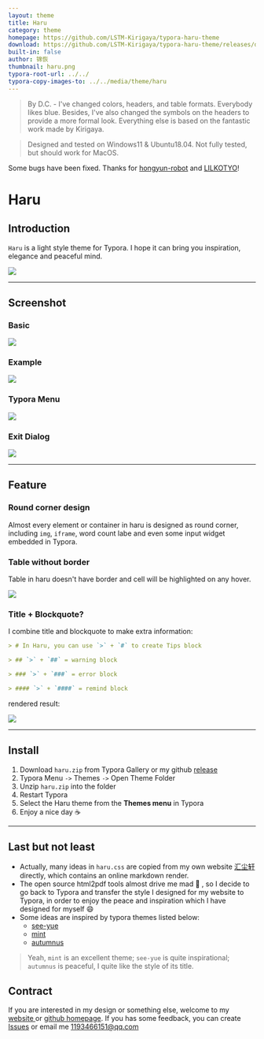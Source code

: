 ```yaml
---
layout: theme
title: Haru
category: theme
homepage: https://github.com/LSTM-Kirigaya/typora-haru-theme
download: https://github.com/LSTM-Kirigaya/typora-haru-theme/releases/download/typora/haru.zip
built-in: false
author: 锦恢
thumbnail: haru.png
typora-root-url: ../../
typora-copy-images-to: ../../media/theme/haru
---
```


> By D.C. - I've changed colors, headers, and table formats. Everybody likes blue. Besides, I've also changed the symbols on the headers to provide a more formal look. Everything else is based on the fantastic work made by Kirigaya.

> Designed and tested on Windows11 & Ubuntu18.04. Not fully tested, but should work for MacOS.

Some bugs have been fixed. Thanks for [hongyun-robot](https://github.com/hongyun-robot) and [LILKOTYO](https://github.com/LILKOTYO)!

# Haru

## Introduction

`Haru` is a light style theme for Typora. I hope it can bring you inspiration, elegance and peaceful mind.

![](https://cdn.jsdelivr.net/gh/LSTM-Kirigaya/KImage/Img/haru.png)

---

## Screenshot

### Basic

![](https://cdn.jsdelivr.net/gh/LSTM-Kirigaya/KImage/Img/haru1.png)

### Example

![](https://cdn.jsdelivr.net/gh/LSTM-Kirigaya/KImage/Img/haru2.png)

### Typora Menu

![](https://cdn.jsdelivr.net/gh/LSTM-Kirigaya/KImage/Img/haru3.png)

### Exit Dialog

![](https://cdn.jsdelivr.net/gh/LSTM-Kirigaya/KImage/Img/haru4.png)

---

## Feature

### Round corner design

Almost every element or container in haru is designed as round corner, including `img`, `iframe`, word count labe and even some input widget embedded in Typora.

### Table without border

Table in haru doesn't have border and cell will be highlighted on any hover.

![](https://cdn.jsdelivr.net/gh/LSTM-Kirigaya/KImage/Img/haru6.png)



### Title + Blockquote?

I combine title and blockquote to make extra information:

```markdown
> # In Haru, you can use `>` + `#` to create Tips block

> ## `>` + `##` = warning block

> ### `>` + `###` = error block

> #### `>` + `####` = remind block
```

rendered result:

![](https://cdn.jsdelivr.net/gh/LSTM-Kirigaya/KImage/Img/haru5.png)

---

## Install

1. Download `haru.zip` from Typora Gallery or my github [release](https://github.com/LSTM-Kirigaya/typora-haru-theme/releases/tag/typora)
2. Typora Menu `->` Themes `->` Open Theme Folder 
3. Unzip `haru.zip` into the folder
4. Restart Typora
5. Select the Haru theme from the **Themes menu** in Typora
6. Enjoy a nice day :coffee:

---

## Last but not least

- Actually, many ideas in `haru.css` are copied from my own website [汇尘轩](https://xn--lbun88i.studio/) directly, which contains an online markdown render.
- The open source html2pdf tools almost drive me mad :anger: , so I decide to go back to Typora and transfer the style I designed for my website to Typora, in order to enjoy the peace and inspiration which I have designed for myself :smile:
- Some ideas are inspired by typora themes listed below:
  - [see-yue](https://github.com/jinghu-moon/typora-see-yue-theme)
  - [mint](https://github.com/Y1chenYao/typora-mint-theme)
  - [autumnus](https://github.com/Soanguy/typora-theme-autumnus)


> Yeah, `mint` is an excellent theme; `see-yue` is quite inspirational; `autumnus` is peaceful, I quite like the style of its title.



## Contract

If you are interested in my design or something else, welcome to my [website ](https://xn--lbun88i.studio/)or [github homepage](https://github.com/LSTM-Kirigaya). If you has some feedback, you can create [Issues](https://github.com/LSTM-Kirigaya/typora-haru-theme/issues) or email me 1193466151@qq.com
